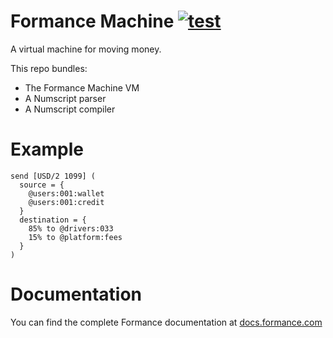 # Formance Machine [![test](https://github.com/formancehq/machine/actions/workflows/main.yml/badge.svg)](https://github.com/formancehq/machine/actions/workflows/main.yml)

A virtual machine for moving money.

This repo bundles:
* The Formance Machine VM
* A Numscript parser
* A Numscript compiler

# Example

```
send [USD/2 1099] (
  source = {
    @users:001:wallet
    @users:001:credit
  }
  destination = {
    85% to @drivers:033
    15% to @platform:fees
  }
)
```

# Documentation

You can find the complete Formance documentation at [docs.formance.com](https://docs.formance.com)
